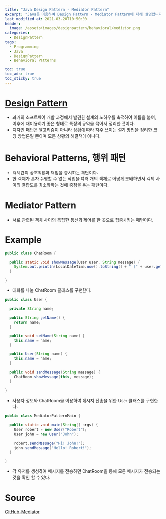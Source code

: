 ```yaml
---
title: "Java Design Pattern - Mediator Pattern"
excerpt: "Java를 이용하여 Design Pattern - Mediator Pattern에 대해 설명합니다."
last_modified_at: 2021-03-20T10:50:00
header:
  image: /assets/images/designpattern/behavioral/mediator.png
categories:
  - DesignPattern
tags:
  - Programming
  - Java
  - DesignPattern
  - Behavioral Patterns

toc: true
toc_ads: true
toc_sticky: true
---
```

# [Design Pattern](../designpattern)
- 과거의 소프트웨어 개발 과정에서 발견된 설계의 노하우를 축적하여 이름을 붙여, 이후에 재이용하기 좋은 형태로 특정의 규약을 묶어서 정리한 것이다.
- 디자인 패턴은 알고리즘이 아니라 상황에 따라 자주 쓰이는 설계 방법을 정리한 코딩 방법론일 뿐이며 모든 상황의 해결책이 아니다.

# Behavioral Patterns, 행위 패턴
- 객체간의 상호작용과 책임을 중시하는 패턴이다.
- 한 객체가 혼자 수행할 수 없는 작업을 여러 개의 객체로 어떻게 분배하면서 객체 사이의 결합도를 최소화하는 것에 중점을 두는 패턴이다.

# Mediator Pattern
- 서로 관련된 객체 사이의 복잡한 통신과 제어를 한 곳으로 집중시키는 패턴이다.

# Example
```java
public class ChatRoom {

  public static void showMessage(User user, String message) {
    System.out.println(LocalDateTime.now().toString() + " [" + user.getName() + "] : " + message);
  }

}
```

- 대화를 나눌 ChatRoom 클래스를 구현한다.

```java
public class User {

  private String name;

  public String getName() {
    return name;
  }

  public void setName(String name) {
    this.name = name;
  }

  public User(String name) {
    this.name = name;
  }

  public void sendMessage(String message) {
    ChatRoom.showMessage(this, message);
  }

}
```

- 사용자 정보와 ChatRoom을 이용하여 메시지 전송을 위한 User 클래스를 구현한다.

```java
public class MediatorPatternMain {

  public static void main(String[] args) {
    User robert = new User("Robert");
    User john = new User("John");

    robert.sendMessage("Hi! John!");
    john.sendMessage("Hello! Robert!");
  }

}
```

- 각 유저를 생성하여 메시지를 전송하면 ChatRoom을 통해 모든 메시지가 전송되는 것을 확인 할 수 있다.

# Source
[GitHub-Mediator](https://github.com/GracefulSoul/Sample/tree/master/src/main/java/gracefulsoul/designpattern/behavioral/mediator)